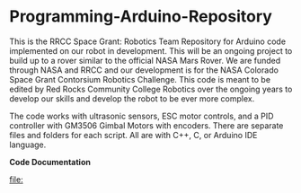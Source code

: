 # Programming-Arduino-Repository

This is the RRCC Space Grant: Robotics Team Repository for Arduino code implemented on our robot in development. This will be an ongoing project to build up to a rover similar to the official NASA Mars Rover. We are funded through NASA and RRCC and our development is for the NASA Colorado Space Grant Contorsium Robotics Challenge. This code is meant to be edited by Red Rocks Community College Robotics over the ongoing years to develop our skills and develop the robot to be ever more complex.

The code works with ultrasonic sensors, ESC motor controls, and a PID controller with GM3506 Gimbal Motors with encoders.
There are separate files and folders for each script. All are with C++, C, or Arduino IDE language.


**Code Documentation**

[file:](///C:/Users/dell/Downloads/Space%20Grant%20Code%20Documentation.pdf)
